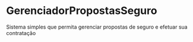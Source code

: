 # GerenciadorPropostasSeguro
Sistema simples que permita gerenciar propostas de seguro e efetuar sua contratação
